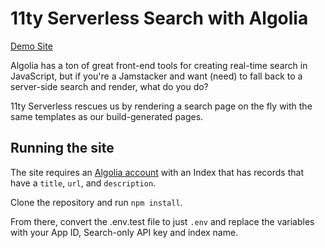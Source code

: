 # 11ty Serverless Search with Algolia

[Demo Site](https://11ty-search.netlify.app/)

Algolia has a ton of great front-end tools for creating real-time search in JavaScript, but if you're a Jamstacker and want (need) to fall back to a server-side search and render, what do you do?

11ty Serverless rescues us by rendering a search page on the fly with the same templates as our build-generated pages.

## Running the site

The site requires an [Algolia account](https://www.algolia.com/?utm_source=social&utm_medium=github&utm_campaign=devrel&utm_id=11ty-serverless) with an Index that has records that have a `title`, `url`, and `description`.

Clone the repository and run `npm install`.

From there, convert the .env.test file to just `.env` and replace the variables with your App ID, Search-only API key and index name.
